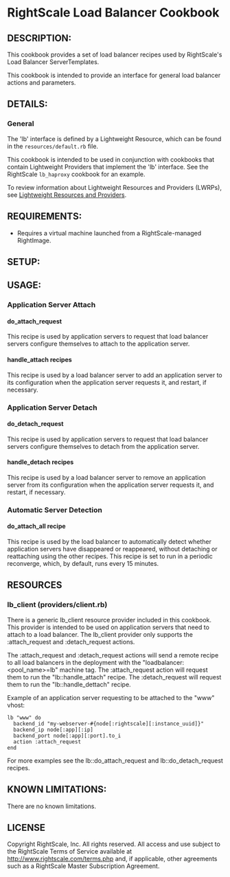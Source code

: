 # RightScale Load Balancer Cookbook 

## DESCRIPTION:

This cookbook provides a set of load balancer recipes used by RightScale's
Load Balancer ServerTemplates.

This cookbook is intended to provide an interface for general load balancer
actions and parameters.

## DETAILS:

### General
The 'lb' interface is defined by a Lightweight Resource, which can be found in
the `resources/default.rb` file.

This cookbook is intended to be used in conjunction with cookbooks that contain
Lightweight Providers that implement the 'lb' interface. See the RightScale
`lb_haproxy` cookbook for an example.

To review information about Lightweight Resources and Providers (LWRPs), see
[Lightweight Resources and Providers][LWRP].

[LWRP]: http://support.rightscale.com/12-Guides/Chef_Cookbooks_Developer_Guide/04-Developer/06-Development_Resources/Lightweight_Resources_and_Providers_(LWRP)

## REQUIREMENTS:

* Requires a virtual machine launched from a RightScale-managed RightImage.

## SETUP:

## USAGE:

### Application Server Attach

#### do_attach_request

This recipe is used by application servers to request that load balancer servers
configure themselves to attach to the application server.

#### handle_attach recipes

This recipe is used by a load balancer server to add an application server to
its configuration when the application server requests it, and restart,
if necessary.

### Application Server Detach

#### do_detach_request

This recipe is used by application servers to request that load balancer servers
configure themselves to detach from the application server.

#### handle_detach recipes

This recipe is used by a load balancer server to remove an application server
from its configuration when the application server requests it, and restart,
if necessary.

### Automatic Server Detection

#### do_attach_all recipe

This recipe is used by the load balancer to automatically detect whether
application servers have disappeared or reappeared, without detaching or
reattaching using the other recipes. This recipe is set to run in a periodic
reconverge, which, by default, runs every 15 minutes.

## RESOURCES

### lb_client (providers/client.rb)

There is a generic lb_client resource provider included in this cookbook. This
provider is intended to be used on application servers that need to attach to a
load balancer. The lb_client provider only supports the :attach_request and
:detach_request actions.

The :attach_request and :detach_request actions will send a remote recipe to all
load balancers in the deployment with the "loadbalancer:&lt;pool_name&gt;=lb"
machine tag.  The :attach_request action will request them to run the
"lb::handle_attach" recipe.  The :detach_request will request them to run the
"lb::handle_dettach" recipe.

Example of an application server requesting to be attached to the "www" vhost:

    lb "www" do
      backend_id "my-webserver-#{node[:rightscale][:instance_uuid]}"
      backend_ip node[:app][:ip]
      backend_port node[:app][:port].to_i
      action :attach_request
    end
  
For more examples see the lb::do_attach_request and lb::do_detach_request
recipes.

## KNOWN LIMITATIONS:

There are no known limitations.

## LICENSE

Copyright RightScale, Inc. All rights reserved.
All access and use subject to the RightScale Terms of Service available at
http://www.rightscale.com/terms.php and, if applicable, other agreements
such as a RightScale Master Subscription Agreement.
